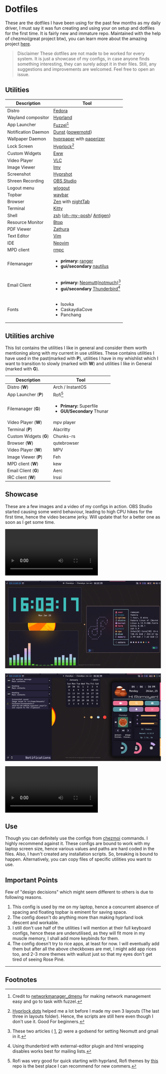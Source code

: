 # Dotfiles

These are the dotfiles I have been using for the past few months as my daily driver, I must say it was fun
creating and using your on setup and dotfiles for the first time. It is fairly new and
immature repo. Maintained with the help of chezmoi(great project btw), you can learn more about the amazing
project [here](https://www.chezmoi.io).
> Disclaimer
These dotfiles are not made to be worked for every system. It is just a showcase of my configs, in case
anyone finds something interesting, they can surely adopt it in their files. Still, any suggestions and
improvements are welcomed. Feel free to open an issue.

## Utilities

| Description   | Tool          |
| ------------- | ------------- |
| Distro        | [Fedora](https://fedoraproject.org/)       |
| Wayland compositor  |   [Hyprland](https://hyprland.org/) |
| App Launcher | [Fuzzel](https://codeberg.org/dnkl/fuzzel)[^1] |
| Notification Daemon| [Dunst](https://dunst-project.org/) {[powernotd](https://lib.rs/crates/powernotd)}|
| Wallpaper Daemon | [hyprpaper](https://wiki.hyprland.org/Hypr-Ecosystem/hyprpaper/) with [paperizer](https://gitlab.com/imn1/paperizer) |
| Lock Screen | [Hyprlock](https://wiki.hyprland.org/Hypr-Ecosystem/hyprlock/)[^2] |
| Custom Widgets | [Eww](https://github.com/elkowar/eww) |
| Video Player| [VLC](https://www.videolan.org/) |
| Image Viewer | [Imv](https://sr.ht/~exec64/imv/) |
| Screenshot| [Hyprshot](https://github.com/Gustash/Hyprshot) |
| Shreen Recording | [OBS Studio](https://obsproject.com/) |
| Logout menu | [wlogout](https://github.com/ArtsyMacaw/wlogout) |
| Topbar | [waybar](https://github.com/Alexays/Waybar/) |
|Browser | [Zen](https://zen-browser.app/) with [nightTab](https://addons.mozilla.org/en-US/firefox/addon/nighttab/?utm_source=addons.mozilla.org&utm_medium=referral&utm_content=collection)|
|Terminal | [Kitty](https://sw.kovidgoyal.net/kitty/)|
| Shell | [zsh](https://zsh.sourceforge.io/) {[oh-my-posh](https://ohmyposh.dev/)/ [Antigen](https://github.com/zsh-users/antigen)}|
| Resource Monitor| [Btop](https://github.com/aristocratos/btop)|
|PDF Viewer | [Zathura](https://pwmt.org/projects/zathura/) |
|Text Editor | [Vim](https://www.vim.org/) |
|IDE| [Neovim](https://neovim.io/) |
|MPD client| [rmpc](https://mierak.github.io/rmpc/) |
| Filemanager | <ul><li><b>primary:</b> [ranger](https://github.com/ranger/ranger) </li><li><b>gui/secondary</b> [nautilus](https://apps.gnome.org/Nautilus/) </li></ul> |
| Email Client | <ul><li><b>primary:</b> [Neomutt](https://neomutt.org/)([notmuch](https://notmuchmail.org/))[^3] </li><li><b>gui/secondary</b> [Thunderbird](https://www.thunderbird.net/en-US/)[^4]</li></ul> |
| Fonts | <ul><li>Isovka</li><li>CaskaydiaCove</li><li>Panchang</li></ul> |

## Utilities archive

This list contains the utilities I like in general and consider them worth
mentioning along with my current in use utilities. These contains utilities
I have used in the past(marked with **P**), utilities I
have in my whishlist which I want to transition to slowly (marked with **W**) and 
utilities I like in General (marked with **G**).

| Description | Tool |
| ------------- | ------------- |
| Distro (**W**)        | Arch / InstantOS |
| App Launcher (**P**)| Rofi[^5]|
| Filemanager  (**G**)| <ul><li><b>Primary:</b> Superfile </li><li><b>GUI/Secondary</b> Thunar </li></ul>
| Video Player (**W**)| mpv player |
|Terminal (**P**)| Alacritty|
| Custom Widgets (**G**)| Chunks-rs |
|Browser (**W**)| qutebrowser|
| Video Player (**W**)| MPV |
| Image Viewer (**P**)| Feh |
|MPD client (**W**)| kew |
|Email Client  (**G**)| Aerc |
| IRC client (**W**)| Irssi |

## Showcase

These are a few images and a video of my configs in action. OBS Studio started causing some weird
behaviour, leading to high CPU hikes for the first time, hence the video became jerky. Will update that
for a better one as soon as I get some time.

![showcase](./assets/screenshots/showcase.mp4)

![utilities](./assets/screenshots/2025-01-20-160316_hyprshot.png)

![widgets](./assets/screenshots/2025-01-20-160653_hyprshot.png)

![wlogout](./assets/screenshots/wlogout.mp4)


## Use

Though you can definitely use the configs from [chezmoi](https://www.chezmoi.io/user-guide/daily-operations/#install-chezmoi-and-your-dotfiles-on-a-new-machine-with-a-single-command) commands. I highly recommend against it.
These configs are bound to work with my laptop screen size, hence various values and paths are
hard coded in the files. Also, I havn't created any installation scripts. So, breaking is bound to happen. Alternatively, you can copy
files of specific utilities you want to use.

## Important Points
Few of "design decisions" which might seem different to others is due to following reasons.
1. This config is used by me on my laptop, hence a concurrent absence of spacing and floating
topbar is eminent for saving space.
2. The config doesn't do anything more than making hyprland look descent and workable.
3. I still don't use half of the utilities I will mention at their full keyboard configs, hence these
are underutilised, as they will fit more in my muscle memory, I shall add more keybinds for them.
4. The config doesn't try to rice apps, at least for now. I will eventually add them but after all the
above checkboxes are met, I might add app rices too, and 2-3 more themes with wallust just so that my eyes
don't get tired of seeing Rose Piné.

---
## Footnotes

[^1]: Credit to [networkmanager_dmenu](https://github.com/firecat53/networkmanager-dmenu) for making network management
easy and go to task with fuzzel.
[^2]: [Hyprlock dots](https://github.com/mahaveergurjar/Hyprlock-Dots) helped me a lot before I made my own 3 layouts (The last three in layouts folder).
Hence, the scripts are still here even though I don't use it. Good For beginners.
[^3]: These two articles ( [1](https://gideonwolfe.com/posts/workflow/neomutt/intro/), [2](https://www.jevy.org/articles/neomutt-lieer-notmuch/)) were a godsend for setting Neomutt and gmail in it.
[^4]: Using thunderbird with external-editor plugin and html wrapping disables
works best for mailing lists.
[^5]: Rofi was very good for quick starting with hyprland, Rofi themes by [this](https://github.com/adi1090x/rofi) repo
is the best place I can recommend for new commers.
